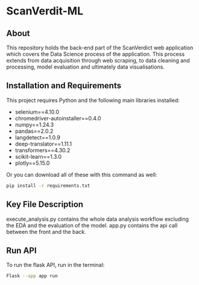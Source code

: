 # ScanVerdit-ML

## About 

This repository holds the back-end part of the ScanVerdict web application which covers the Data Science process of the application. This process extends from data acquisition through web scraping, to data cleaning and processing, model evaluation and ultimately data visualisations. 

## Installation and Requirements

This project requires Python and the following main libraries installed:

- selenium==4.10.0
- chromedriver-autoinstaller==0.4.0
- numpy==1.24.3
- pandas==2.0.2
- langdetect==1.0.9
- deep-translator==1.11.1
- transformers==4.30.2
- scikit-learn==1.3.0
- plotly==5.15.0

Or you can download all of these with this command as well:  
```bash
pip install -r requirements.txt
```

## Key File Description

execute_analysis.py contains the whole data analysis workflow excluding the EDA and the evaluation of the model. 
app.py contains the api call between the front and the back. 

## Run API

To run the flask API, run in the terminal: 
```bash
Flask --app app run
```
